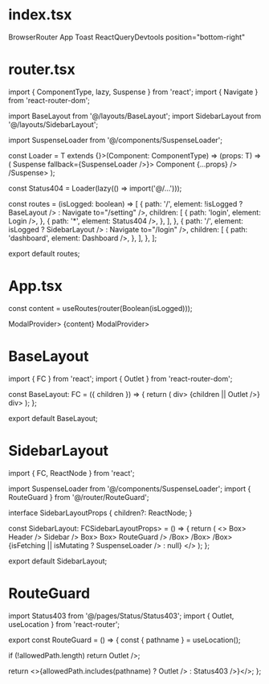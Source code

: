 # index.tsx
BrowserRouter
  App 
  Toast
  ReactQueryDevtools position="bottom-right"


# router.tsx
import { ComponentType, lazy, Suspense } from 'react';
import { Navigate } from 'react-router-dom';

import BaseLayout from '@/layouts/BaseLayout';
import SidebarLayout from '@/layouts/SidebarLayout';

import SuspenseLoader from '@/components/SuspenseLoader';

const Loader =
  T extends {}>(Component: ComponentType<T>) =>
    (props: T) =>
    (
      Suspense fallback={SuspenseLoader />}>
        Component {...props} />
      /Suspense>
    );

const Status404 = Loader(lazy(() => import('@/...')));

const routes = (isLogged: boolean) => [
  {
    path: '/',
    element: !isLogged ? BaseLayout /> : Navigate to="/setting" />,
    children: [
      {
        path: 'login',
        element: Login />,
      },
      {
        path: '*',
        element: Status404 />,
      },
    ],
  },
  {
    path: '/',
    element: isLogged ? SidebarLayout /> : Navigate to="/login" />,
    children: [
      {
        path: 'dashboard',
        element: Dashboard />,
      },
    ],
  },
];

export default routes;

# App.tsx
const content = useRoutes(router(Boolean(isLogged)));

ModalProvider>
    {content}
ModalProvider>


# BaseLayout
import { FC } from 'react';
import { Outlet } from 'react-router-dom';

const BaseLayout: FC = ({ children }) => {
  return (
    div>
      {children || Outlet />}
    div>
  );
};

export default BaseLayout;

# SidebarLayout
import { FC, ReactNode } from 'react';

import SuspenseLoader from '@/components/SuspenseLoader';
import { RouteGuard } from '@/router/RouteGuard';

interface SidebarLayoutProps {
  children?: ReactNode;
}

const SidebarLayout: FCSidebarLayoutProps> = () => {
  return (
    <>
      Box>
        Header />
        Sidebar />
        Box>
          Box>
            RouteGuard />
          /Box>
        /Box>
      /Box>
      {isFetching || isMutating ? SuspenseLoader /> : null}
    </>
  );
};

export default SidebarLayout;

# RouteGuard
import Status403 from '@/pages/Status/Status403';
import { Outlet, useLocation } from 'react-router';

export const RouteGuard = () => {
  const { pathname } = useLocation();

  if (!allowedPath.length) return Outlet />;

  return <>{allowedPath.includes(pathname) ? Outlet /> : Status403 />}</>;
};
